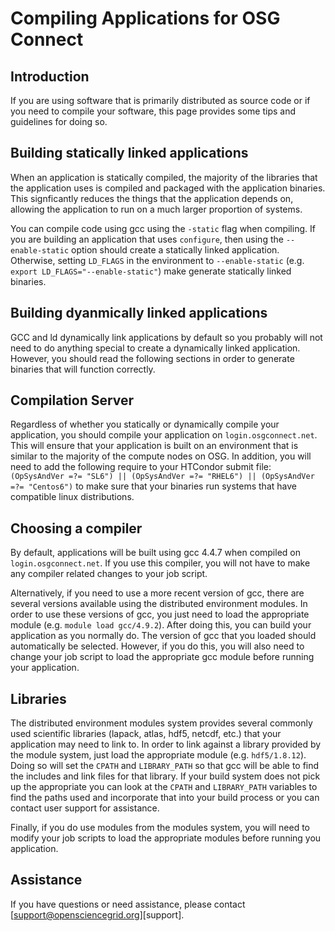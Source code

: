 [title]: - "Compiling Applications for OSG Connect"

# Compiling Applications for OSG Connect
## Introduction
If you are using software that is primarily distributed as source code
or if you need to compile your software, this page provides some tips and
guidelines for doing so.

## Building statically linked applications

When an application is statically compiled, the majority  of the libraries that 
the application uses is compiled and packaged with the application binaries.
This signficantly reduces the things that the application depends on, allowing
the application to run on a much larger proportion of systems.

You can compile code using gcc using the `-static` flag when compiling.  If you
are building an application that uses `configure`, then using the
`--enable-static` option should create a statically linked application.
Otherwise, setting `LD_FLAGS` in the environment to `--enable-static` 
(e.g. `export LD_FLAGS="--enable-static"`) make generate statically linked
binaries.

## Building dyanmically linked applications

GCC and ld dynamically link applications by default so you probably will not need
to do anything special to create a dynamically linked application.  However, you
should read the following sections in order to generate binaries that will function 
correctly.

## Compilation Server

Regardless of whether you statically or dynamically compile your application,
you should compile your application on `login.osgconnect.net`.  This will ensure
that your application is built on an environment that is similar to the majority
of the compute nodes on OSG.  In addition, you will need to add the following
require to your HTCondor submit file: `(OpSysAndVer =?= "SL6") || (OpSysAndVer
=?= "RHEL6") || (OpSysAndVer =?= "Centos6")` to make sure that your binaries run 
systems that have compatible linux distributions.

## Choosing a compiler

By default, applications will be built using gcc 4.4.7 when compiled on
`login.osgconnect.net`.  If you use this compiler, you will not have to make any
compiler related changes to your job script.  

Alternatively, if you need to use a more recent version of gcc, there are
several versions available using the distributed environment modules.  In order
to use these versions of gcc, you just need to load the appropriate module (e.g.
`module load gcc/4.9.2`).  After doing this, you can build your application as
you normally do.  The version of gcc that you loaded should automatically be
selected.  However, if you do this, you will also need to change your job script
to load the appropriate gcc module before running your application.


## Libraries

The distributed environment modules system provides several commonly used
scientific libraries (lapack, atlas, hdf5, netcdf, etc.) that your application
may need to link to.  In order to link against a library provided by the
module system, just load the appropriate module (e.g. `hdf5/1.8.12`).  Doing so
will set the `CPATH` and `LIBRARY_PATH` so that gcc will be able to find the
includes and link files for that library.  If your build system does not pick up
the appropriate you can look at the `CPATH` and `LIBRARY_PATH` variables to find
the paths used and incorporate that into your build process or you can contact
user support for assistance.

Finally, if you do use modules from the modules system, you will need to modify
your job scripts to load the appropriate modules before running you application.

## Assistance
If you have questions or need assistance, please contact
[support@opensciencegrid.org][support].
